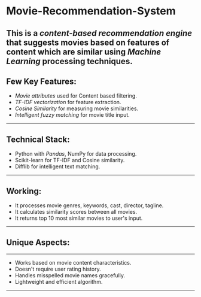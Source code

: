 # Movie-Recommendation-System
This is a *content-based recommendation engine* that suggests movies based on features of content which are similar using *Machine Learning* processing techniques.
------------------------------------------------------------------------

## Few Key Features:
- *Movie attributes* used for Content based filtering.
- *TF-IDF vectorization* for feature extraction.
- *Cosine Similarity* for measuring movie similarities.
- *Intelligent fuzzy matching* for movie title input.
------------------------------------------------------------------------

## Technical Stack:
- Python with *Pandas*, NumPy for data processing.
- Scikit-learn for TF-IDF and Cosine similarity.
- Difflib for intelligent text matching.
------------------------------------------------------------------------

## Working:
- It processes movie genres, keywords, cast, director, tagline.
- It calculates similarity scores between all movies.
- It returns top 10 most similar movies to user's input.
------------------------------------------------------------------------
## Unique Aspects:
-----------------
- Works based on movie content characteristics.
- Doesn't require user rating history.
- Handles misspelled movie names gracefully.
- Lightweight and efficient algorithm.
------------------------------
